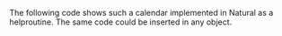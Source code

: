 The following code shows such a calendar implemented in Natural as a helproutine. 
The same code could be inserted in any object.
